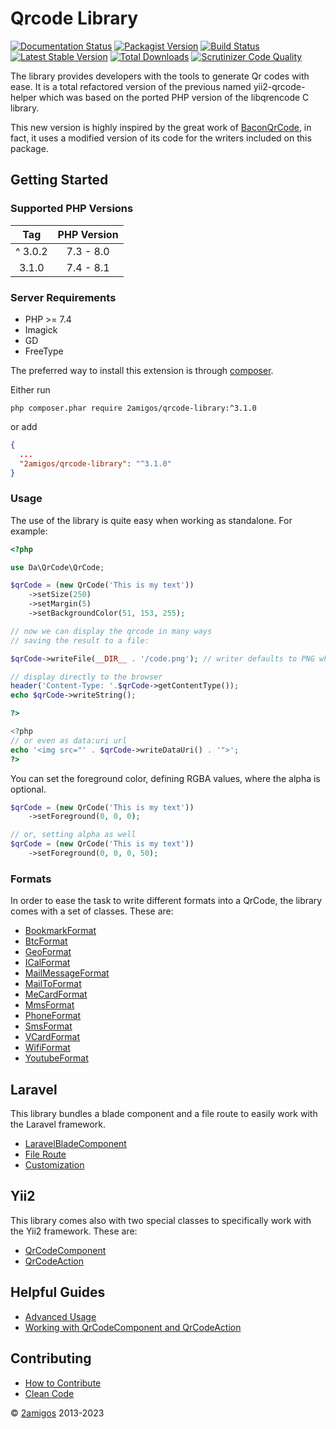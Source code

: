# Qrcode Library

[![Documentation Status](https://readthedocs.org/projects/qrcode-library/badge/?version=latest)](http://qrcode-library.readthedocs.io/en/latest/?badge=latest)
[![Packagist Version](https://img.shields.io/packagist/v/2amigos/qrcode-library.svg?style=flat-square)](https://packagist.org/packages/2amigos/qrcode-library)
[![Build Status](https://travis-ci.org/2amigos/qrcode-library.svg?branch=master)](https://travis-ci.org/2amigos/qrcode-library)
[![Latest Stable Version](https://poser.pugx.org/2amigos/qrcode-library/version)](https://packagist.org/packages/2amigos/qrcode-library)
[![Total Downloads](https://poser.pugx.org/2amigos/qrcode-library/downloads)](https://packagist.org/packages/2amigos/qrcode-library)
[![Scrutinizer Code Quality](https://scrutinizer-ci.com/g/2amigos/qrcode-library/badges/quality-score.png?b=master)](https://scrutinizer-ci.com/g/2amigos/qrcode-library/?branch=master)

The library provides developers with the tools to generate Qr codes with ease. It is a total refactored version of the 
previous named yii2-qrcode-helper which was based on the ported PHP version of the libqrencode C library.  

This new version is highly inspired by the great work of [BaconQrCode](https://github.com/Bacon/BaconQrCode), in fact, 
it uses a modified version of its code for the writers included on this package.  

## Getting Started

### Supported PHP Versions  
| Tag | PHP Version |
| :---: |:----------:|
| ^ 3.0.2 |  7.3 - 8.0 |
| 3.1.0 |  7.4 - 8.1 |

### Server Requirements

- PHP >= 7.4
- Imagick
- GD
- FreeType

The preferred way to install this extension is through [composer](http://getcomposer.org/download/).

Either run

```
php composer.phar require 2amigos/qrcode-library:^3.1.0
```
or add

```json
{
  ...
  "2amigos/qrcode-library": "^3.1.0"
}
```

### Usage 

The use of the library is quite easy when working as standalone. For example: 

```php
<?php 

use Da\QrCode\QrCode;

$qrCode = (new QrCode('This is my text'))
    ->setSize(250)
    ->setMargin(5)
    ->setBackgroundColor(51, 153, 255);

// now we can display the qrcode in many ways
// saving the result to a file:

$qrCode->writeFile(__DIR__ . '/code.png'); // writer defaults to PNG when none is specified

// display directly to the browser 
header('Content-Type: '.$qrCode->getContentType());
echo $qrCode->writeString();

?> 

<?php 
// or even as data:uri url
echo '<img src="' . $qrCode->writeDataUri() . '">';
?>
```

You can set the foreground color, defining RGBA values, where the alpha is optional.

```PHP
$qrCode = (new QrCode('This is my text'))
    ->setForeground(0, 0, 0);

// or, setting alpha as well
$qrCode = (new QrCode('This is my text'))
    ->setForeground(0, 0, 0, 50);
```

### Formats

In order to ease the task to write different formats into a QrCode, the library comes with a set of classes. These are: 

-  [BookmarkFormat](formats/bookmark.md)
-  [BtcFormat](formats/bitcoin.md) 
-  [GeoFormat](formats/geo.md)
-  [ICalFormat](formats/ical.md)
-  [MailMessageFormat](formats/mail-message.md)
-  [MailToFormat](formats/mail-to.md) 
-  [MeCardFormat](formats/me-card.md)
-  [MmsFormat](formats/mms.md)
-  [PhoneFormat](formats/phone.md)
-  [SmsFormat](formats/sms.md)
-  [VCardFormat](formats/vcard.md)
-  [WifiFormat](formats/wifi.md)
-  [YoutubeFormat](formats/youtube.md)

Laravel
----

This library bundles a blade component and a file route to easily work with the Laravel framework.

- [LaravelBladeComponent](laravel/blade-component.md)
- [File Route](laravel/file-route.md)
- [Customization](laravel/customization.md)

Yii2 
----

This library comes also with two special classes to specifically work with the Yii2 framework. These are: 

-  [QrCodeComponent](yii/qrcode-component.md)
-  [QrCodeAction](yii/qrcode-action.md)

Helpful Guides
--------------

-  [Advanced Usage](helpful-guides/advance-usage.md)
-  [Working with QrCodeComponent and QrCodeAction](helpful-guides/working-with-qrcode-component-and-qrcode-action.md)

Contributing
------------

-  [How to Contribute](contributing/how-to.md)
-  [Clean Code](contributing/clean-code.md)


© [2amigos](https://2am.tech/) 2013-2023
